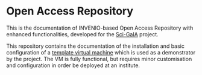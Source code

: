 # Open Access Repository

This is the documentation of INVENIO-based Open Access Repository with enhanced functionalities, developed for the [Sci-GaIA](http://www.sci-gaia.eu) project.

This repository contains the documentation of the installation and  basic configuration of a [template virtual machine](http://dx.doi.org/11623/sci-gaia:1439991515.53)
which is used as a demonstrator by the project. The VM is fully functional, but requires minor customisation and configuration in order be deployed at an institute.
